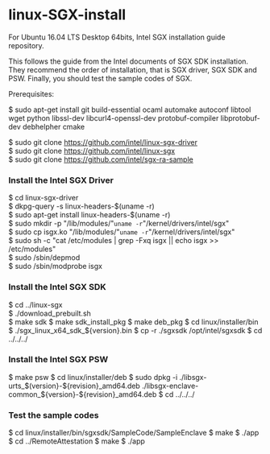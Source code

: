 # linux-SGX-install
For Ubuntu 16.04 LTS Desktop 64bits, Intel SGX installation guide repository.

This follows the guide from the Intel documents of SGX SDK installation.
They recommend the order of installation, that is SGX driver, SGX SDK and PSW.
Finally, you should test the sample codes of SGX.

Prerequisites:

$ sudo apt-get install git build-essential ocaml automake autoconf libtool wget python libssl-dev libcurl4-openssl-dev protobuf-compiler libprotobuf-dev debhelpher cmake  

$ sudo git clone https://github.com/intel/linux-sgx-driver  
$ sudo git clone https://github.com/intel/linux-sgx  
$ sudo git clone https://github.com/intel/sgx-ra-sample  


### Install the Intel SGX Driver
$ cd linux-sgx-driver  
$ dkpg-query -s linux-headers-$(uname -r)  
$ sudo apt-get install linux-headers-$(uname -r)  
$ sudo mkdir -p "/lib/modules/"`uname -r`"/kernel/drivers/intel/sgx"  
$ sudo cp isgx.ko "/lib/modules/"`uname -r`"/kernel/drivers/intel/sgx"  
$ sudo sh -c "cat /etc/modules | grep -Fxq isgx || echo isgx >> /etc/modules"  
$ sudo /sbin/depmod  
$ sudo /sbin/modprobe isgx  

### Install the Intel SGX SDK
$ cd ../linux-sgx  
$ ./download_prebuilt.sh  
$ make sdk
$ make sdk_install_pkg
$ make deb_pkg
$ cd linux/installer/bin
$ ./sgx_linux_x64_sdk_${version}.bin
$ cp -r ./sgxsdk /opt/intel/sgxsdk
$ cd ../../../

### Install the Intel SGX PSW
$ make psw
$ cd linux/installer/deb
$ sudo dpkg -i ./libsgx-urts_$(version}-${revision}_amd64.deb ./libsgx-enclave-common_${version}-${revision}_amd64.deb
$ cd ../../../

### Test the sample codes
$ cd linux/installer/bin/sgxsdk/SampleCode/SampleEnclave
$ make
$ ./app
$ cd ../RemoteAttestation
$ make
$ ./app
